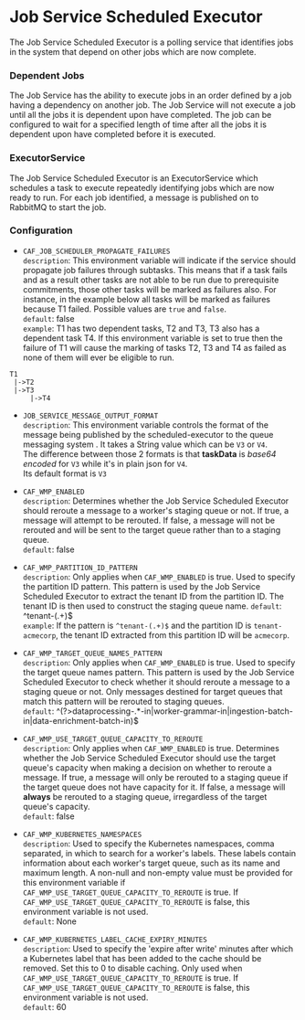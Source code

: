 # Job Service Scheduled Executor

The Job Service Scheduled Executor is a polling service that identifies jobs in the system that depend on other jobs which are now complete.

### Dependent Jobs
The Job Service has the ability to execute jobs in an order defined by a job having a dependency on another job.  The Job Service will not execute a job until all the jobs it is dependent upon have completed.  The job can be configured to wait for a specified length of time after all the jobs it is dependent upon have completed before it is executed. 

### ExecutorService
The Job Service Scheduled Executor is an ExecutorService which schedules a task to execute repeatedly identifying jobs which are now ready to run. For each job identified, a message is published on to RabbitMQ to start the job.  

### Configuration  

- `CAF_JOB_SCHEDULER_PROPAGATE_FAILURES`  
`description`: This environment variable will indicate if the service should propagate job failures through subtasks. This means that if a task fails and as a result other tasks are not able to be run due to prerequisite commitments, those other tasks will be marked as failures also.
For instance, in the example below all tasks will be marked as failures because T1 failed. Possible values are `true` and `false`.  
`default`: false  
`example`: T1 has two dependent tasks, T2 and T3, T3 also has a dependent task T4. If this environment variable is set to true then the failure of T1 will cause the marking of tasks T2, T3 and T4 as failed as none of them will ever be eligible to run.  
````
T1
 |->T2
 |->T3
     |->T4
````
- `JOB_SERVICE_MESSAGE_OUTPUT_FORMAT`  
  `description`: This environment variable controls the format of the message being published by the scheduled-executor to the queue messaging system . It takes a String value which can be `V3` or `V4`.  
  The difference between those 2 formats is that **taskData** is _base64 encoded_ for `V3` while it's in plain json for `V4`.  
  Its default format is `V3`

- `CAF_WMP_ENABLED`  
`description`: Determines whether the Job Service Scheduled Executor should reroute a message to a worker's staging queue or not. If 
true, a message will attempt to be rerouted. If false, a message will not be rerouted and will be sent to the target queue rather than
to a staging queue.  
`default`: false

- `CAF_WMP_PARTITION_ID_PATTERN`   
`description`: Only applies when `CAF_WMP_ENABLED` is true. Used to specify the partition ID pattern. This pattern is used
by the Job Service Scheduled Executor to extract the tenant ID from the partition ID. The tenant ID is then used to construct the
staging queue name.
`default`: ^tenant-(.+)$  
`example`: If the pattern is `^tenant-(.+)$` and the partition ID is `tenant-acmecorp`, the tenant ID extracted from this partition
ID will be `acmecorp`.

- `CAF_WMP_TARGET_QUEUE_NAMES_PATTERN`   
`description`: Only applies when `CAF_WMP_ENABLED` is true. Used to specify the target queue names pattern. This pattern is used
by the Job Service Scheduled Executor to check whether it should reroute a message to a staging queue or not. Only messages destined for 
target queues that match this pattern will be rerouted to staging queues.  
`default`: ^(?>dataprocessing-.*-in|worker-grammar-in|ingestion-batch-in|data-enrichment-batch-in)$

- `CAF_WMP_USE_TARGET_QUEUE_CAPACITY_TO_REROUTE`  
`description`: Only applies when `CAF_WMP_ENABLED` is true. Determines whether the Job Service Scheduled Executor should use the target
queue's capacity when making a decision on whether to reroute a message. If true, a message will only be rerouted to a staging 
queue if the target queue does not have capacity for it. If false, a message will **always** be rerouted to a staging queue,
irregardless of the target queue's capacity.  
`default`: false

- `CAF_WMP_KUBERNETES_NAMESPACES`  
`description`: Used to specify the Kubernetes namespaces, comma separated, in which to search for a worker's labels. These labels
contain information about each worker's target queue, such as its name and maximum length. A non-null and non-empty value must be
provided for this environment variable if `CAF_WMP_USE_TARGET_QUEUE_CAPACITY_TO_REROUTE` is true. If
`CAF_WMP_USE_TARGET_QUEUE_CAPACITY_TO_REROUTE` is false, this environment variable is not used.  
`default`: None

- `CAF_WMP_KUBERNETES_LABEL_CACHE_EXPIRY_MINUTES`   
`description`: Used to specify the 'expire after write' minutes after which a Kubernetes label that has been added to the cache
should be removed. Set this to 0 to disable caching. Only used when `CAF_WMP_USE_TARGET_QUEUE_CAPACITY_TO_REROUTE` is true. If
`CAF_WMP_USE_TARGET_QUEUE_CAPACITY_TO_REROUTE` is false, this environment variable is not used.  
`default`: 60


